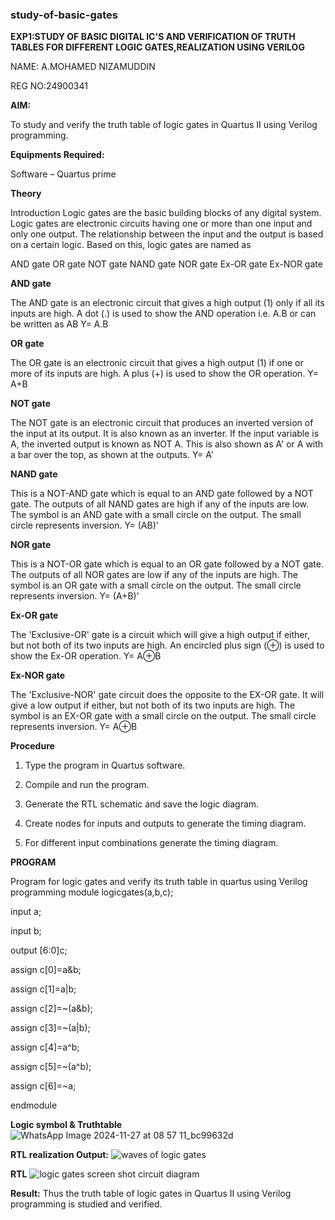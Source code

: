 ### study-of-basic-gates
**EXP1:STUDY OF BASIC DIGITAL IC'S AND VERIFICATION OF TRUTH TABLES FOR DIFFERENT LOGIC GATES,REALIZATION USING VERILOG**

NAME:  A.MOHAMED  NIZAMUDDIN

REG NO:24900341

**AIM:** 

To study and verify the truth table of logic gates in Quartus II using Verilog programming.

**Equipments Required:**

Software – Quartus prime 

**Theory**

Introduction Logic gates are the basic building blocks of any digital system. Logic gates are electronic circuits having one or more than one input and only one output. The relationship between the input and the output is based on a certain logic. Based on this, logic gates are named as

AND gate OR gate NOT gate NAND gate NOR gate Ex-OR gate Ex-NOR gate

**AND gate**

The AND gate is an electronic circuit that gives a high output (1) only if all its inputs are high. A dot (.) is used to show the AND operation i.e. A.B or can be written as AB
Y= A.B

**OR gate** 

The OR gate is an electronic circuit that gives a high output (1) if one or more of its inputs are high. A plus (+) is used to show the OR operation.
Y= A+B

**NOT gate**

The NOT gate is an electronic circuit that produces an inverted version of the input at its output. It is also known as an inverter. If the input variable is A, the inverted output is known as NOT A. This is also shown as A' or A with a bar over the top, as shown at the outputs.
Y= A'

**NAND gate**

This is a NOT-AND gate which is equal to an AND gate followed by a NOT gate. The outputs of all NAND gates are high if any of the inputs are low. The symbol is an AND gate with a small circle on the output. The small circle represents inversion.
Y= (AB)’

**NOR gate**

This is a NOT-OR gate which is equal to an OR gate followed by a NOT gate. The outputs of all NOR gates are low if any of the inputs are high. The symbol is an OR gate with a small circle on the output. The small circle represents inversion.
Y= (A+B)’

**Ex-OR gate**

The 'Exclusive-OR' gate is a circuit which will give a high output if either, but not both of its two inputs are high. An encircled plus sign (⊕) is used to show the Ex-OR operation.
Y= A⊕B

**Ex-NOR gate**

The 'Exclusive-NOR' gate circuit does the opposite to the EX-OR gate. It will give a low output if either, but not both of its two inputs are high. The symbol is an EX-OR gate with a small circle on the output. The small circle represents inversion.
Y= A⊕B

**Procedure** 

1.	Type the program in Quartus software.

2.	Compile and run the program.

3.	Generate the RTL schematic and save the logic diagram.

4.	Create nodes for inputs and outputs to generate the timing diagram.

5.	For different input combinations generate the timing diagram.


**PROGRAM**

Program for logic gates and verify its truth table in quartus using Verilog programming
module logicgates(a,b,c);

input a;

input b;

output [6:0]c;

assign c[0]=a&b;

assign c[1]=a|b;

assign c[2]=~(a&b);

assign c[3]=~(a|b);

assign c[4]=a^b;

assign c[5]=~(a^b);

assign c[6]=~a;

endmodule


 
**Logic symbol & Truthtable**
![WhatsApp Image 2024-11-27 at 08 57 11_bc99632d](https://github.com/user-attachments/assets/e6bb0307-e565-4be6-a972-951b6c15e84e)


**RTL realization Output:** 
![waves of logic gates](https://github.com/user-attachments/assets/b5c6e2b6-c2bb-4d34-8a46-3bd68d6628f0)


**RTL**
![logic gates screen shot circuit diagram](https://github.com/user-attachments/assets/b0f70c38-e66e-4e51-ab75-91761c8c5dfa)

**Result:**
Thus the truth table of logic gates in Quartus II using Verilog programming is studied and verified.



